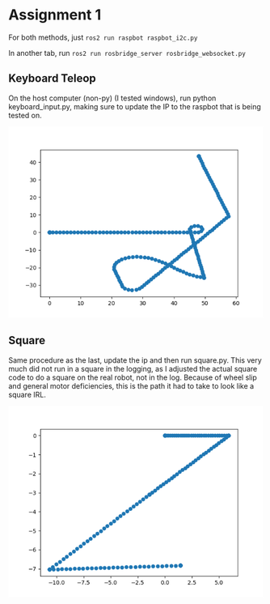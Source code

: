 # Assignment 1

For both methods, just `ros2 run raspbot raspbot_i2c.py`

In another tab, run `ros2 run rosbridge_server rosbridge_websocket.py`

## Keyboard Teleop

On the host computer (non-py) (I tested windows), run python keyboard_input.py, making sure to update the IP to the raspbot that is being tested on.

![./keyboard_path.png](./keyboard_path.png)

## Square

Same procedure as the last, update the ip and then run square.py. This very much did not run in a square in the logging, as I adjusted the actual square code to do a square on the real robot, not in the log. Because of wheel slip and general motor deficiencies, this is the path it had to take to look like a square IRL.

![./square.png](./square.png)